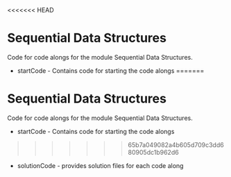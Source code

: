 <<<<<<< HEAD
# Sequential Data Structures 


Code for code alongs for the module Sequential Data Structures.

* startCode - Contains code for starting the code alongs
=======
# Sequential Data Structures 


Code for code alongs for the module Sequential Data Structures.

* startCode - Contains code for starting the code alongs
>>>>>>> 65b7a049082a4b605d709c3dd680905dc1b962d6
* solutionCode - provides solution files for each code along